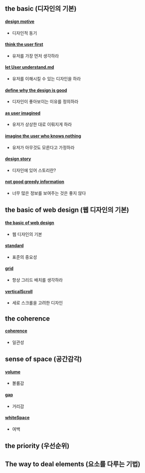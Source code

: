 ## the basic (디자인의 기본)
#### [design motive](essay/motive.md)
- 디자인적 동기

#### [think the user first](essay/thinkUserFirst.md)
- 유저를 가장 먼저 생각하라

#### [let User understand.md](essay/letUserUnderstand.md)
- 유저를 이해시킬 수 있는 디자인을 하라

#### [define why the design is good](essay/defineWhyTheDesignIsGood.md)
- 디자인이 좋아보이는 이유를 정의하라

#### [as user imagined](essay/asImagined.md)
- 유저가 상상한 대로 이뤄지게 하라

#### [imagine the user who knows nothing](essay/ImagineUserWhoKnowsNothing.md)
- 유저가 아무것도 모른다고 가정하라

#### [design story](essay/designStory.md)
- 디자인에 있어 스토리란?

#### [not good greedy information](essay/notGoodGreedyInformation.md)
- 너무 많은 정보를 보여주는 것은 좋지 않다

## the basic of web design (웹 디자인의 기본)
#### [the basic of web design](essay/theBasicOfWebDesign.md)
- 웹 디자인의 기본

#### [standard](essay/standard.md)
- 표준의 중요성

#### [grid](essay/grid.md)
- 항상 그리드 배치를 생각하라

#### [verticalScroll](verticalScroll.md)
- 세로 스크롤을 고려한 디자인

## the coherence
#### [coherence](essay/coherence.md)
- 일관성

## sense of space (공간감각)
#### [volume](volume.md)
- 볼륨감

#### [gap](gap.md)
- 거리감

#### [whiteSpace](essay/whiteSpace.md)
- 여백

## the priority (우선순위)

## The way to deal elements (요소를 다루는 기법)
